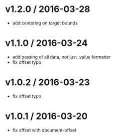 
v1.2.0 / 2016-03-28
===================

  * add centering on target bounds

v1.1.0 / 2016-03-24
===================

  * add passing of all data, not just .value formatter
  * fix offset typo

v1.0.2 / 2016-03-23
===================

  * fix offset typo

v1.0.1 / 2016-03-20
===================

 - fix offset with document-offset
